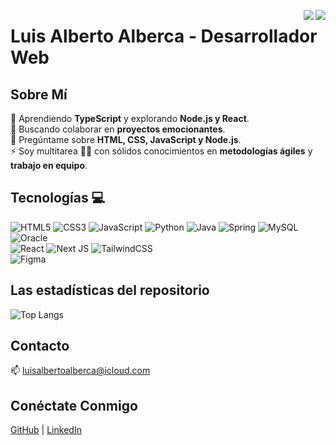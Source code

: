 <img align="right" src="https://visitor-badge.laobi.icu/badge?page_id=luisalbertoalberca.luisalbertoalberca"><img align="right" src="https://visitor-badge.glitch.me/badge?page_id=luisalbertoalberca&left_color=green&right_color=red">

# Luis Alberto Alberca - Desarrollador Web

## Sobre Mí

🌱 Aprendiendo **TypeScript** y explorando **Node.js y React**.  
👯 Buscando colaborar en **proyectos emocionantes**.  
💬 Pregúntame sobre **HTML, CSS, JavaScript y Node.js**.  
⚡ Soy multitarea 🤹‍♂️ con sólidos conocimientos en **metodologías ágiles** y **trabajo en equipo**.

## Tecnologías 💻

![HTML5](https://img.shields.io/badge/html5-%23E34F26.svg?style=for-the-badge&logo=html5&logoColor=white)
![CSS3](https://img.shields.io/badge/css3-%231572B6.svg?style=for-the-badge&logo=css3&logoColor=white)
![JavaScript](https://img.shields.io/badge/javascript-%23323330.svg?style=for-the-badge&logo=javascript&logoColor=%23F7DF1E)
![Python](https://img.shields.io/badge/python-3670A0?style=for-the-badge&logo=python&logoColor=ffdd54)
![Java](https://img.shields.io/badge/java-%23ED8B00.svg?style=for-the-badge&logo=openjdk&logoColor=white)
![Spring](https://img.shields.io/badge/spring-%236DB33F.svg?style=for-the-badge&logo=spring&logoColor=white)
![MySQL](https://img.shields.io/badge/mysql-%2300f.svg?style=for-the-badge&logo=mysql&logoColor=white)
![Oracle](https://img.shields.io/badge/oracle-%23F80000.svg?style=for-the-badge&logo=oracle&logoColor=white)
<br/>
![React](https://img.shields.io/badge/react-%2320232a.svg?style=for-the-badge&logo=react&logoColor=%2361DAFB)
![Next JS](https://img.shields.io/badge/Next-black?style=for-the-badge&logo=next.js&logoColor=white)
![TailwindCSS](https://img.shields.io/badge/tailwindcss-%2338B2AC.svg?style=for-the-badge&logo=tailwind-css&logoColor=white)
<br/>
![Figma](https://img.shields.io/badge/figma-%23F24E1E.svg?style=for-the-badge&logo=figma&logoColor=white)

## Las estadísticas del repositorio

![Top Langs](https://github-readme-stats.vercel.app/api/top-langs/?username=luisalbertoalberca&layout=compact&theme=dark)

## Contacto

📫 <a href="mailto:luisalbertoalberca@icloud.com">luisalbertoalberca@icloud.com</a>

## Conéctate Conmigo

<a href="https://github.com/devluisalberca" target="_blank">GitHub</a> | <a href="https://linkedin.com/in/luisalbertoalberca" target="_blank">LinkedIn</a>
